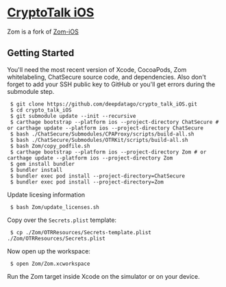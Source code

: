 # [CryptoTalk iOS](https://github.com/deepdatago/crypto_talk_iOS)

Zom is a fork of [Zom-iOS](https://github.com/zom/zom-iOS)

## Getting Started

You'll need the most recent version of Xcode, CocoaPods, Zom whitelabeling, ChatSecure source code, and dependencies. Also don't forget to add your SSH public key to GitHub or you'll get errors during the submodule step.

     $ git clone https://github.com/deepdatago/crypto_talk_iOS.git
     $ cd crypto_talk_iOS
     $ git submodule update --init --recursive
     $ carthage bootstrap --platform ios --project-directory ChatSecure # or carthage update --platform ios --project-directory ChatSecure
     $ bash ./ChatSecure/Submodules/CPAProxy/scripts/build-all.sh
     $ bash ./ChatSecure/Submodules/OTRKit/scripts/build-all.sh
     $ bash Zom/copy_podfile.sh
     $ carthage bootstrap --platform ios --project-directory Zom # or carthage update --platform ios --project-directory Zom
     $ gem install bundler
     $ bundler install
     $ bundler exec pod install --project-directory=ChatSecure
     $ bundler exec pod install --project-directory=Zom

Update licesing information

     $ bash Zom/update_licenses.sh    
     
Copy over the `Secrets.plist` template:

     $ cp ./Zom/OTRResources/Secrets-template.plist ./Zom/OTRResources/Secrets.plist
     
Now open up the workspace:

     $ open Zom/Zom.xcworkspace
     
Run the Zom target inside Xcode on the simulator or on your device.

